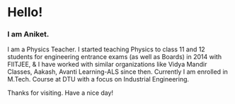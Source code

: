# Hello!

### I am Aniket.

I am a Physics Teacher. I started teaching Physics to class 11 and 12 students for engineering entrance exams (as well 
as Boards) in 2014 with FIITJEE, & I have worked with similar organizations like Vidya Mandir Classes, Aakash, Avanti Learning-ALS since then. Currently I am enrolled in M.Tech. Course at DTU with a focus on Industrial Engineering.

Thanks for visiting. Have a nice day!
